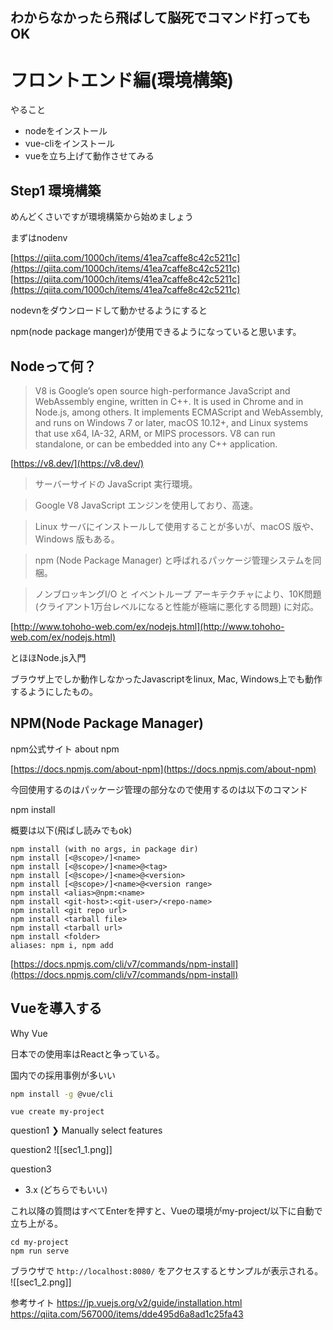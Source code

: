 

わからなかったら飛ばして脳死でコマンド打ってもOK
-------------------------

フロントエンド編(環境構築)
==============

やること
-  nodeをインストール
-  vue-cliをインストール
-  vueを立ち上げて動作させてみる



Step1 環境構築
----------

めんどくさいですが環境構築から始めましょう

まずはnodenv

[https://qiita.com/1000ch/items/41ea7caffe8c42c5211c](https://qiita.com/1000ch/items/41ea7caffe8c42c5211c)
[https://qiita.com/1000ch/items/41ea7caffe8c42c5211c](https://qiita.com/1000ch/items/41ea7caffe8c42c5211c)

nodevnをダウンロードして動かせるようにすると

npm(node package manger)が使用できるようになっていると思います。

Nodeって何？
--------

> V8 is Google’s open source high-performance JavaScript and WebAssembly engine, written in C++. It is used in Chrome and in Node.js, among others. It implements ECMAScript and WebAssembly, and runs on Windows 7 or later, macOS 10.12+, and Linux systems that use x64, IA-32, ARM, or MIPS processors. V8 can run standalone, or can be embedded into any C++ application.

[](https://v8.dev/)[https://v8.dev/](https://v8.dev/)

> サーバーサイドの JavaScript 実行環境。

> Google V8 JavaScript エンジンを使用しており、高速。

> Linux サーバにインストールして使用することが多いが、macOS 版や、Windows 版もある。

> npm (Node Package Manager) と呼ばれるパッケージ管理システムを同梱。

> ノンブロッキングI/O と イベントループ アーキテクチャにより、10K問題 (クライアント1万台レベルになると性能が極端に悪化する問題) に対応。

[](http://www.tohoho-web.com/ex/nodejs.html)[http://www.tohoho-web.com/ex/nodejs.html](http://www.tohoho-web.com/ex/nodejs.html)

とほほNode.js入門

ブラウザ上でしか動作しなかったJavascriptをlinux, Mac, Windows上でも動作するようにしたもの。

NPM(Node Package Manager)
-------------------------

npm公式サイト about npm

[](https://docs.npmjs.com/about-npm)[https://docs.npmjs.com/about-npm](https://docs.npmjs.com/about-npm)

今回使用するのはパッケージ管理の部分なので使用するのは以下のコマンド

npm install

概要は以下(飛ばし読みでもok)

```
npm install (with no args, in package dir)
npm install [<@scope>/]<name>
npm install [<@scope>/]<name>@<tag>
npm install [<@scope>/]<name>@<version>
npm install [<@scope>/]<name>@<version range>
npm install <alias>@npm:<name>
npm install <git-host>:<git-user>/<repo-name>
npm install <git repo url>
npm install <tarball file>
npm install <tarball url>
npm install <folder>
aliases: npm i, npm add
```

[](https://docs.npmjs.com/cli/v7/commands/npm-install)[https://docs.npmjs.com/cli/v7/commands/npm-install](https://docs.npmjs.com/cli/v7/commands/npm-install)


Vueを導入する
---
Why Vue

日本での使用率はReactと争っている。

国内での採用事例が多いい

```bash
npm install -g @vue/cli
```


```
vue create my-project
```

question1
❯ Manually select features

question2
![[sec1_1.png]]

question3
- 3.x
(どちらでもいい)

これ以降の質問はすべてEnterを押すと、Vueの環境がmy-project/以下に自動で立ち上がる。




```
cd my-project
npm run serve
```

ブラウザで `http://localhost:8080/` をアクセスするとサンプルが表示される。
![[sec1_2.png]]


参考サイト
https://jp.vuejs.org/v2/guide/installation.html
https://qiita.com/567000/items/dde495d6a8ad1c25fa43
